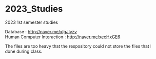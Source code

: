 # 2023_Studies
2023 1st semester studies

Database : http://naver.me/xIgJlyzv<br>
Human Computer Interaction : http://naver.me/xecHxGE6

The files are too heavy that the respository could not store the files that I done during class.
